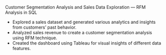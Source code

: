 Customer Segmentation Analysis and Sales Data Exploration — RFM Analysis in SQL 
- Explored a sales dataset and generated various analytics and insights from customers’ past behavior.
- Analyzed sales revenue to create a customer segmentation analysis using RFM technique.
- Created the dashboard using Tableau for visual insights of different data features.

